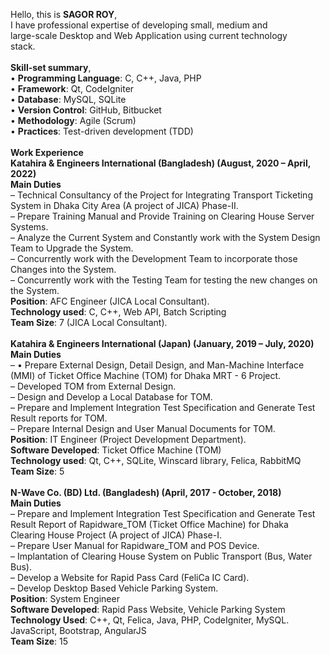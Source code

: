 Hello, this is <b>SAGOR ROY</b>, <br>
I have professional expertise of developing small, medium and <br>
large-scale Desktop and Web Application using current technology <br>
stack.<br>
<br>
<b>Skill-set summary</b>, <br>
• <b>Programming Language</b>: C, C++, Java, PHP <br>
• <b>Framework</b>: Qt, CodeIgniter <br>
• <b>Database</b>: MySQL, SQLite <br>
• <b>Version Control</b>: GitHub, Bitbucket <br>
• <b>Methodology</b>: Agile (Scrum) <br>
• <b>Practices</b>: Test-driven development (TDD) <br>
<br>
<b>Work Experience</b> <br>
<b>Katahira & Engineers International (Bangladesh) (August, 2020 – April, 2022)</b> <br>
<b>Main Duties</b> <br>
–	Technical Consultancy of the Project for Integrating Transport Ticketing System in Dhaka City Area (A project of JICA) Phase-II. <br>
–	Prepare Training Manual and Provide Training on Clearing House Server Systems. <br>
–	Analyze the Current System and Constantly work with the System Design Team to Upgrade the System. <br>
–	Concurrently work with the Development Team to incorporate those Changes into the System. <br>
–	Concurrently work with the Testing Team for testing the new changes on the System. <br>
<b>Position</b>: AFC Engineer (JICA Local Consultant). <br>
<b>Technology used</b>: C, C++, Web API, Batch Scripting <br>
<b>Team Size</b>: 7 (JICA Local Consultant). <br>
<br>
<b>Katahira & Engineers International (Japan) (January, 2019 – July, 2020)</b> <br>
<b>Main Duties</b> <br>
– •	Prepare External Design, Detail Design, and Man-Machine Interface (MMI) of Ticket Office Machine (TOM) for Dhaka MRT - 6 Project. <br>
– Developed TOM from External Design. <br>
– Design and Develop a Local Database for TOM. <br>
– Prepare and Implement Integration Test Specification and Generate Test Result reports for TOM. <br>
– Prepare Internal Design and User Manual Documents for TOM. <br>
<b>Position</b>: IT Engineer (Project Development Department). <br>
<b>Software Developed</b>: Ticket Office Machine (TOM) <br>
<b>Technology used</b>: Qt, C++, SQLite, Winscard library, Felica, RabbitMQ <br>
<b>Team Size</b>: 5 <br>
<br>
<b>N-Wave Co. (BD) Ltd. (Bangladesh) (April, 2017 - October, 2018)</b> <br>
<b>Main Duties</b> <br>
– Prepare and Implement Integration Test Specification and Generate Test Result Report of Rapidware_TOM (Ticket Office Machine) for Dhaka Clearing House Project (A project of JICA) Phase-I. <br>
– Prepare User Manual for Rapidware_TOM and POS Device. <br>
– Implantation of Clearing House System on Public Transport (Bus, Water Bus). <br>
– Develop a Website for Rapid Pass Card (FeliCa IC Card). <br>
– Develop Desktop Based Vehicle Parking System. <br>
<b>Position</b>: System Engineer <br>
<b>Software Developed</b>: Rapid Pass Website, Vehicle Parking System <br>
<b>Technology Used</b>: C++, Qt, Felica, Java, PHP, CodeIgniter, MySQL. JavaScript, Bootstrap, AngularJS <br>
<b>Team Size</b>: 15 <br>
